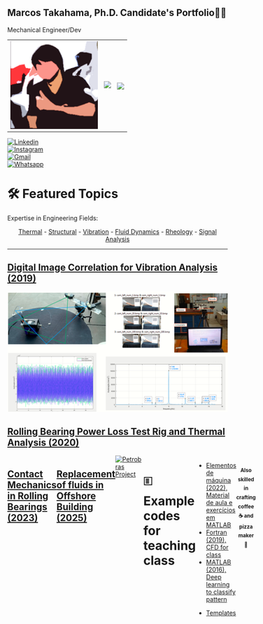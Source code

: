## Marcos Takahama, Ph.D. Candidate's Portfolio👨‍🧭  
Mechanical Engineer/Dev  

<!-- Space for APIs -->  
<table border="0">  
  <tr>  
    <td>  
      <a href="http://lattes.cnpq.br/8034933372506302">  
      <img src="https://github.com/mhtakahama/mhtakahama/raw/main/mhtakahama.png" width="200">  
    </td>  
    <td>  
      <img src="https://github-readme-stats.vercel.app/api?username=mhtakahama&show_icons=true&theme=codeSTACKr&count_private=true">  
    </td>  
    <td>  
  <img align="center" src="https://github-readme-stats.vercel.app/api/top-langs/?username=mhtakahama&layout=compact&theme=buefy&hide_border=true" />  
    </td>  
  </tr>  
</table>  

<!-- Socials -->  
[![Linkedin](https://img.shields.io/badge/LinkedIn-0077B5?style=for-the-badge&logo=linkedin&logoColor=white)](https://www.linkedin.com/in/mhtakahama/)  
[![Instagram](https://img.shields.io/badge/Instagram-E4405F?style=for-the-badge&logo=instagram&logoColor=white)](https://www.instagram.com/mhtakahama/)  
[![Gmail](https://img.shields.io/badge/Gmail-D14836?style=for-the-badge&logo=gmail&logoColor=white)](mailto:mhtakahama@gmail.com)  
[![Whatsapp](https://img.shields.io/badge/WhatsApp-25D366?style=for-the-badge&logo=whatsapp&logoColor=white)](https://api.whatsapp.com/send?phone=5541989037272&text=Hi%20Marcos,%20I%20got%20your%20contact%20from%20Github)  

<!-- Topics -->  
<div>  
    <h1>🛠️ Featured Topics</h1>  
    <p>Expertise in Engineering Fields:</p>  
    <div align="center">  
        <a href="#">Thermal</a> -   
        <a href="#">Structural</a> -   
        <a href="#">Vibration</a> -   
        <a href="#">Fluid Dynamics</a> -  
        <a href="#">Rheology</a> -   
        <a href="#">Signal Analysis</a>  
    </div>  
</div>  

<hr>  

<!-- Projects developed -->  
<h2><a href="https://github.com/mhtakahama/VODCA-UTFPR">Digital Image Correlation for Vibration Analysis (2019)</a></h2>   
  <a href="https://github.com/mhtakahama/VODCA-UTFPR">  
    <img src="https://github.com/mhtakahama/mhtakahama/blob/main/Figures/Vibration/6.png" alt="Figure 1" width="805">  
  </a>  
</div>  

<h2><a href="https://github.com/mhtakahama/RBPLR-UTFPR">Rolling Bearing Power Loss Test Rig and Thermal Analysis (2020)</h2>  
<div style="display: flex; flex-direction: row;">  
<a href="https://github.com/mhtakahama/RBPLR-UTFPR">  
    <img src="https://github.com/mhtakahama/mhtakahama/blob/main/Figures/1.gif" alt="Figure 3" width="805">  
    </a>        

<h2><a href="https://github.com/mhtakahama/Mechanic-of-Contacts-UTFPR">Contact Mechanics in Rolling Bearings (2023)</h2>  
  <a href="https://github.com/mhtakahama/Mechanic-of-Contacts-UTFPR">  
    <img src="https://github.com/mhtakahama/mhtakahama/blob/main/Figures/Thermal%20RB/1b.gif" alt="Figure 4" width="805">  
  </a>  

  <h2><a href="https://github.com/mhtakahama/SurgeSwab-Petrobras">Replacement of fluids in Offshore Building (2025)</h2>  
<a href="https://github.com/mhtakahama/SurgeSwab-Petrobras">  
    <img src="https://github.com/mhtakahama/mhtakahama/blob/main/Figures/Petrobras/1.jpg" alt="Petrobras Project" width="805">  
</a>  
    
<!--Example Codes -->  
<h1>🗉️ Example codes for teaching class</h1>  
<ul>  
  <li><a href="https://github.com/mhtakahama/Aulas_Elemaq2022">Elementos de máquina (2022), Material de aula e exercícios em MATLAB</a></li>  
  <li><a href="https://github.com/mhtakahama/Code-examples/blob/main/Fortran_CFD_exercise">Fortran (2019), CFD for class</a></li>  
  <li><a href="https://github.com/mhtakahama/Code-examples/blob/main/Matlab_DeeplLearning_Classificador%20de%20Padr%C3%B5es/Algoritmo.m">MATLAB (2016), Deep learning to classify pattern</a></li>  
   <p>  
<li><a href="https://github.com/mhtakahama/Templates">Templates</a></li>  
</ul>  
<div align="center">  

<!--Additional notes -->  
<h4><sub> Also skilled in crafting coffee ☕ and pizza maker 🍕</sub></h4>  
</div>  
